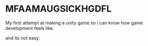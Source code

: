 # MFAAMAUGSICKHGDFL
My first attempt at making a unity game so i can know how game development feels like.

and its not easy.
